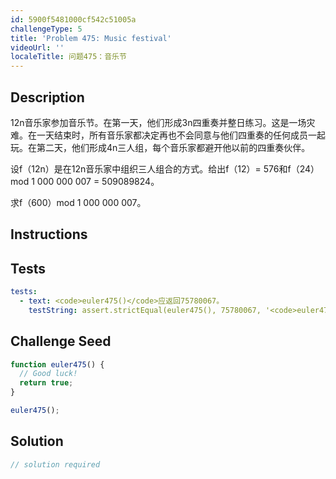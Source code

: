 ```yaml
---
id: 5900f5481000cf542c51005a
challengeType: 5
title: 'Problem 475: Music festival'
videoUrl: ''
localeTitle: 问题475：音乐节
---
```


## Description
<section id="description"> 12n音乐家参加音乐节。在第一天，他们形成3n四重奏并整日练习。这是一场灾难。在一天结束时，所有音乐家都决定再也不会同意与他们四重奏的任何成员一起玩。在第二天，他们形成4n三人组，每个音乐家都避开他以前的四重奏伙伴。 <p>设f（12n）是在12n音乐家中组织三人组合的方式。给出f（12）= 576和f（24）mod 1 000 000 007 = 509089824。 </p><p>求f（600）mod 1 000 000 007。 </p></section>

## Instructions
<section id="instructions">
</section>

## Tests
<section id='tests'>

```yml
tests:
  - text: <code>euler475()</code>应返回75780067。
    testString: assert.strictEqual(euler475(), 75780067, '<code>euler475()</code> should return 75780067.');

```

</section>

## Challenge Seed
<section id='challengeSeed'>

<div id='js-seed'>

```js
function euler475() {
  // Good luck!
  return true;
}

euler475();

```

</div>



</section>

## Solution
<section id='solution'>

```js
// solution required
```
</section>
